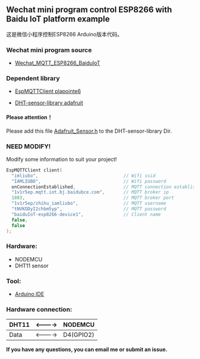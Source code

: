 ## Wechat mini program control ESP8266 with Baidu IoT platform example

这是微信小程序控制ESP8266 Arduino版本代码。

### Wechat mini program source

- [Wechat_MQTT_ESP8266_BaiduIoT](https://github.com/imliubo/Wechat_MQTT_ESP8266_BaiduIoT)

### Dependent library

- [EspMQTTClient plapointe6](https://github.com/plapointe6/EspMQTTClient)

- [DHT-sensor-library adafruit](https://github.com/adafruit/DHT-sensor-library)

#### Please attention！

Please add this file [Adafruit_Sensor.h](https://github.com/adafruit/Adafruit_Sensor/blob/master/Adafruit_Sensor.h) to the DHT-sensor-library Dir.

### NEED MODIFY!

Modify some information to suit your project!
```C
EspMQTTClient client(
  "imliubo",                                // Wifi ssid
  "IAMLIUBO",                               // Wifi password
  onConnectionEstablished,                  // MQTT connection established callback
  "1v1r5ep.mqtt.iot.bj.baidubce.com",       // MQTT broker ip
  1883,                                     // MQTT broker port
  "1v1r5ep/zhihu_iamliubo",                 // MQTT username
  "tNVKODyI2chbm5yp",                       // MQTT password
  "baiduIoT-esp8266-device1",               // Client name
  false,
  false
);
```

### Hardware:

* NODEMCU
* DHT11 sensor

### Tool:
* [Arduino IDE](https://www.arduino.cc/en/Main/Software)

### Hardware connection:

DHT11|<---->|NODEMCU
-|-|-
Data|<---->| D4(GPIO2)


**If you have any questions, you can email me or submit an issue.**
